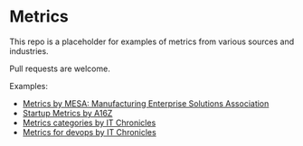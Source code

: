 # Metrics

This repo is a placeholder for examples of metrics from various sources and industries.

Pull requests are welcome.

Examples:

* [Metrics by MESA: Manufacturing Enterprise Solutions Association](examples/manufacturing/metrics_by_mesa_manufacturing_enterprise_solutions_association.md)
* [Startup Metrics by A16Z](examples/startups/startup_metrics_by_a16z.md)
* [Metrics categories by IT Chronicles](examples/metrics_categories_by_it_chronicles.md)
* [Metrics for devops by IT Chronicles](examples/devops/metrics_for_devops_by_it_chronicles.md)
